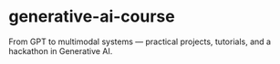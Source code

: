 # generative-ai-course
From GPT to multimodal systems — practical projects, tutorials, and a hackathon in Generative AI.
